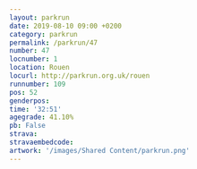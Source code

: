 ```yaml
---
layout: parkrun
date: 2019-08-10 09:00 +0200
category: parkrun
permalink: /parkrun/47
number: 47
locnumber: 1
location: Rouen
locurl: http://parkrun.org.uk/rouen
runnumber: 109
pos: 52
genderpos: 
time: '32:51'
agegrade: 41.10%
pb: False
strava: 
stravaembedcode:
artwork: '/images/Shared Content/parkrun.png'
---
```

